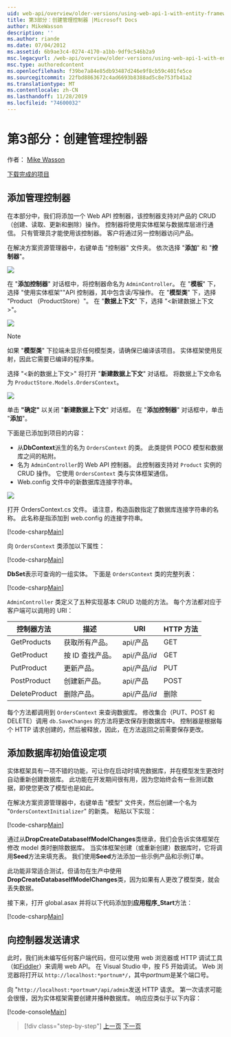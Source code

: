 ```yaml
---
uid: web-api/overview/older-versions/using-web-api-1-with-entity-framework-5/using-web-api-with-entity-framework-part-3
title: 第3部分：创建管理控制器 |Microsoft Docs
author: MikeWasson
description: ''
ms.author: riande
ms.date: 07/04/2012
ms.assetid: 6b9ae3c4-0274-4170-a1bb-9df9c546b2a9
msc.legacyurl: /web-api/overview/older-versions/using-web-api-1-with-entity-framework-5/using-web-api-with-entity-framework-part-3
msc.type: authoredcontent
ms.openlocfilehash: f39be7a84e85db93487d246e9f8cb59c401fe5ce
ms.sourcegitcommit: 22fbd8863672c4ad6693b8388ad5c8e753fb41a2
ms.translationtype: MT
ms.contentlocale: zh-CN
ms.lasthandoff: 11/28/2019
ms.locfileid: "74600032"
---
```

# <a name="part-3-creating-an-admin-controller"></a>第3部分：创建管理控制器

作者： [Mike Wasson](https://github.com/MikeWasson)

[下载完成的项目](https://code.msdn.microsoft.com/ASP-NET-Web-API-with-afa30545)

## <a name="add-an-admin-controller"></a>添加管理控制器

在本部分中，我们将添加一个 Web API 控制器，该控制器支持对产品的 CRUD （创建、读取、更新和删除）操作。 控制器将使用实体框架与数据库层进行通信。 只有管理员才能使用该控制器。 客户将通过另一控制器访问产品。

在解决方案资源管理器中，右键单击 "控制器" 文件夹。 依次选择 "**添加**" 和 "**控制器**"。

![](using-web-api-with-entity-framework-part-3/_static/image1.png)

在 "**添加控制器**" 对话框中，将控制器命名为 `AdminController`。 在 "**模板**" 下，选择 "使用实体框架&quot;&quot;API 控制器，其中包含读/写操作。 在 "**模型类**" 下，选择 "Product （ProductStore）"。 在 "**数据上下文**" 下，选择 "&lt;新建数据上下文&gt;"。

![](using-web-api-with-entity-framework-part-3/_static/image2.png)

> [!NOTE]
> 如果 "**模型类**" 下拉端未显示任何模型类，请确保已编译该项目。 实体框架使用反射，因此它需要已编译的程序集。

选择 "&lt;新的数据上下文&gt;" 将打开 "**新建数据上下文**" 对话框。 将数据上下文命名为 `ProductStore.Models.OrdersContext`。

![](using-web-api-with-entity-framework-part-3/_static/image3.png)

单击 **"确定"** 以关闭 "**新建数据上下文**" 对话框。 在 "**添加控制器**" 对话框中，单击 "**添加**"。

下面是已添加到项目的内容：

- 从**DbContext**派生的名为 `OrdersContext` 的类。 此类提供 POCO 模型和数据库之间的粘附。
- 名为 `AdminController`的 Web API 控制器。 此控制器支持对 `Product` 实例的 CRUD 操作。 它使用 `OrdersContext` 类与实体框架通信。
- Web.config 文件中的新数据库连接字符串。

![](using-web-api-with-entity-framework-part-3/_static/image4.png)

打开 OrdersContext.cs 文件。 请注意，构造函数指定了数据库连接字符串的名称。 此名称是指添加到 web.config 的连接字符串。

[!code-csharp[Main](using-web-api-with-entity-framework-part-3/samples/sample1.cs)]

向 `OrdersContext` 类添加以下属性：

[!code-csharp[Main](using-web-api-with-entity-framework-part-3/samples/sample2.cs)]

**DbSet**表示可查询的一组实体。 下面是 `OrdersContext` 类的完整列表：

[!code-csharp[Main](using-web-api-with-entity-framework-part-3/samples/sample3.cs)]

`AdminController` 类定义了五种实现基本 CRUD 功能的方法。 每个方法都对应于客户端可以调用的 URI：

| 控制器方法 | 描述 | URI | HTTP 方法 |
| --- | --- | --- | --- |
| GetProducts | 获取所有产品。 | api/产品 | GET |
| GetProduct | 按 ID 查找产品。 | api/产品/*id* | GET |
| PutProduct | 更新产品。 | api/产品/*id* | PUT |
| PostProduct | 创建新产品。 | api/产品 | POST |
| DeleteProduct | 删除产品。 | api/产品/*id* | 删除 |

每个方法都调用到 `OrdersContext` 来查询数据库。 修改集合（PUT、POST 和 DELETE）调用 `db.SaveChanges` 的方法将更改保存到数据库中。 控制器是根据每个 HTTP 请求创建的，然后被释放，因此，在方法返回之前需要保存更改。

## <a name="add-a-database-initializer"></a>添加数据库初始值设定项

实体框架具有一项不错的功能，可让你在启动时填充数据库，并在模型发生更改时自动重新创建数据库。 此功能在开发期间很有用，因为您始终会有一些测试数据，即使您更改了模型也是如此。

在解决方案资源管理器中，右键单击 "模型" 文件夹，然后创建一个名为 "`OrdersContextInitializer`" 的新类。 粘贴以下实现：

[!code-csharp[Main](using-web-api-with-entity-framework-part-3/samples/sample4.cs)]

通过从**DropCreateDatabaseIfModelChanges**类继承，我们会告诉实体框架在修改 model 类时删除数据库。 当实体框架创建（或重新创建）数据库时，它将调用**Seed**方法来填充表。 我们使用**Seed**方法添加一些示例产品和示例订单。

此功能非常适合测试，但请勿在生产中使用**DropCreateDatabaseIfModelChanges**类，因为如果有人更改了模型类，就会丢失数据。

接下来，打开 global.asax 并将以下代码添加到**应用程序\_Start**方法：

[!code-csharp[Main](using-web-api-with-entity-framework-part-3/samples/sample5.cs)]

## <a name="send-a-request-to-the-controller"></a>向控制器发送请求

此时，我们尚未编写任何客户端代码，但可以使用 web 浏览器或 HTTP 调试工具（如[Fiddler](http://www.fiddler2.com/fiddler2/)）来调用 web API。 在 Visual Studio 中，按 F5 开始调试。 Web 浏览器将打开以 `http://localhost:*portnum*/`，其中*portnum*是某个端口号。

向 "`http://localhost:*portnum*/api/admin`发送 HTTP 请求。 第一次请求可能会很慢，因为实体框架需要创建并播种数据库。 响应应类似于以下内容：

[!code-console[Main](using-web-api-with-entity-framework-part-3/samples/sample6.cmd)]

> [!div class="step-by-step"]
> [上一页](using-web-api-with-entity-framework-part-2.md)
> [下一页](using-web-api-with-entity-framework-part-4.md)
